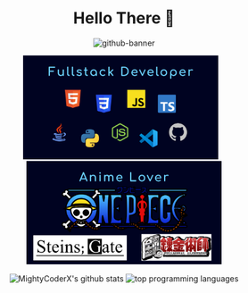 <h1 align="center">Hello There 👋</h1>

<p align="center">
    <img alt="github-banner" src="images/readme-banner.svg">
</p>

<p class="stats" align="center">
    <img src="images/fullstack-developer.svg" alt="MightyCoderX's github readme fullstack developer svg" width="350">
    &nbsp;&nbsp;
    <img src="images/anime-lover.svg" alt="MightyCoderX's github readme anime lover svg" width="350">
</p>

<p class="stats" align="center">
    <img src="https://github-readme-stats.vercel.app/api?username=MightyCoderX&theme=tokyonight&show_icons=true&hide_border=true" alt="MightyCoderX's github stats" height="170">
    <img src="https://github-readme-stats.vercel.app/api/top-langs/?username=anuraghazra&layout=compact&theme=tokyonight&hide_border=true" alt="top programming languages" height="170">
</p>

<!--
**MightyCoderX/MightyCoderX** is a ✨ _special_ ✨ repository because its `README.md` (this file) appears on your GitHub profile.

Here are some ideas to get you started:

- 🔭 I’m currently working on ...
- 🌱 I’m currently learning ...
- 👯 I’m looking to collaborate on ...
- 🤔 I’m looking for help with ...
- 💬 Ask me about ...
- 📫 How to reach me: ...
- 😄 Pronouns: ...
- ⚡ Fun fact: ...
-->
